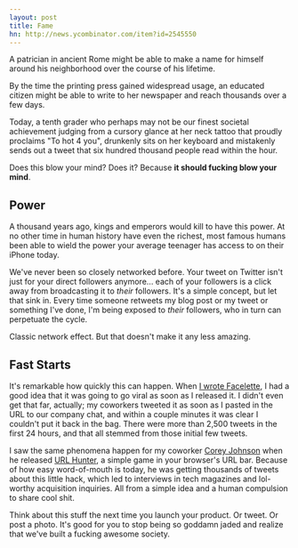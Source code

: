 ```yaml
---
layout: post
title: Fame
hn: http://news.ycombinator.com/item?id=2545550
---
```


A patrician in ancient Rome might be able to make a name for himself around his
neighborhood over the course of his lifetime.

By the time the printing press gained widespread usage, an educated citizen
might be able to write to her newspaper and reach thousands over a few days.

Today, a tenth grader who perhaps may not be our finest societal achievement
judging from a cursory glance at her neck tattoo that proudly proclaims "To hot
4 you", drunkenly sits on her keyboard and mistakenly sends out a tweet that
six hundred thousand people read within the hour.

Does this blow your mind? Does it? Because **it should fucking blow your
mind**.

## Power

A thousand years ago, kings and emperors would kill to have this power. At no
other time in human history have even the richest, most famous humans been able
to wield the power your average teenager has access to on their iPhone today.

We've never been so closely networked before. Your tweet on Twitter isn't just
for your direct followers anymore... each of your followers is a click away
from broadcasting it to *their* followers. It's a simple concept, but let
that sink in. Every time someone retweets my blog post or my tweet or
something I've done, I'm being exposed to *their* followers, who in turn can
perpetuate the cycle.

Classic network effect. But that doesn't make it any less amazing.

## Fast Starts

It's remarkable how quickly this can happen. When [I wrote
Facelette][facelette], I had a good idea that it was going to go viral as soon
as I released it. I didn't even get that far, actually; my coworkers tweeted it
as soon as I pasted in the URL to our company chat, and within a couple minutes
it was clear I couldn't put it back in the bag. There were more than 2,500
tweets in the first 24 hours, and that all stemmed from those initial few
tweets.

I saw the same phenomena happen for my coworker [Corey Johnson][corey] when he
released [URL Hunter][probablygame], a simple game in your browser's URL bar.
Because of how easy word-of-mouth is today, he was getting thousands of tweets
about this little hack, which led to interviews in tech magazines and
lol-worthy acquisition inquiries. All from a simple idea and a human compulsion
to share cool shit.

Think about this stuff the next time you launch your product. Or tweet. Or post
a photo. It's good for you to stop being so goddamn jaded and realize that
we've built a fucking awesome society.

[facelette]: http://zachholman.com/2010/10/facelette-on-techcrunch-in-three-hours-and-zero-dollars/
[corey]: http://twitter.com/probablycorey
[probablygame]: http://probablyinteractive.com/url-hunter
